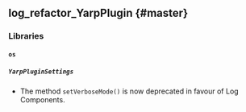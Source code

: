 log_refactor_YarpPlugin {#master}
-----------------------

### Libraries

#### `os`

##### `YarpPluginSettings`

* The method `setVerboseMode()` is now deprecated in favour of Log Components.
